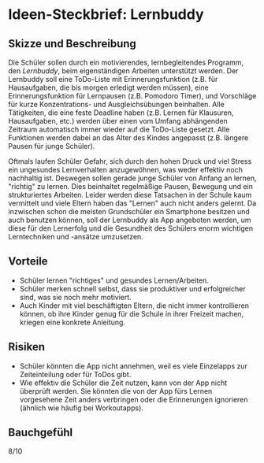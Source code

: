 # Ideen-Steckbrief: Lernbuddy

## Skizze und Beschreibung
Die Schüler sollen durch ein motivierendes, lernbegleitendes Programm, den _Lernbuddy_, beim eigenständigen Arbeiten unterstützt werden. Der Lernbuddy soll eine ToDo-Liste mit Erinnerungsfunktion (z.B. für Hausaufgaben, die bis morgen erledigt werden müssen), eine Erinnerungsfunktion für Lernpausen (z.B. Pomodoro Timer), und Vorschläge für kurze Konzentrations- und Ausgleichsübungen beinhalten. Alle Tätigkeiten, die eine feste Deadline haben (z.B. Lernen für Klausuren, Hausaufgaben, etc.) werden über einen vom Umfang abhängenden Zeitraum automatisch immer wieder auf die ToDo-Liste gesetzt. Alle Funktionen werden dabei an das Alter des Kindes angepasst (z.B. längere Pausen für junge Schüler).

 Oftmals laufen Schüler Gefahr, sich durch den hohen Druck und viel Stress ein ungesundes Lernverhalten anzugewöhnen, was weder effektiv noch nachhaltig ist. Deswegen sollen gerade junge Schüler von Anfang an lernen, "richtig" zu lernen. Dies beinhaltet regelmäßige Pausen, Bewegung und ein strukturiertes Arbeiten. Leider werden diese Tatsachen in der Schule kaum vermittelt und viele Eltern haben das "Lernen" auch nicht anders gelernt. Da inzwischen schon die meisten Grundschüler ein Smartphone besitzen und auch benutzen können, soll der Lernbuddy als App angeboten werden, um diese für den Lernerfolg und die Gesundheit des Schülers enorm wichtigen Lerntechniken und -ansätze umzusetzen.

## Vorteile
+ Schüler lernen "richtiges" und gesundes Lernen/Arbeiten.
+ Schüler merken schnell selbst, dass sie produktiver und erfolgreicher sind, was sie noch mehr motiviert.
+ Auch Kinder mit viel beschäftigten Eltern, die nicht immer kontrollieren können, ob ihre Kinder genug für die Schule in ihrer Freizeit machen, kriegen eine konkrete Anleitung.
## Risiken
+ Schüler könnten die App nicht annehmen, weil es viele Einzelapps zur Zeiteinteilung oder für ToDos gibt.
+ Wie effektiv die Schüler die Zeit nutzen, kann von der App nicht überprüft werden. Sie könnten die von der App fürs Lernen vorgesehene Zeit anders verbringen oder die Erinnerungen ignorieren (ähnlich wie häufig bei Workoutapps).

## Bauchgefühl
8/10